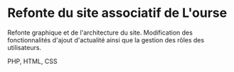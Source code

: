 # Refonte du site associatif de L'ourse

Refonte graphique et de l'architecture du site. Modification des fonctionnalités d'ajout d'actualité ainsi que la gestion des rôles des utilisateurs.

PHP, HTML, CSS
